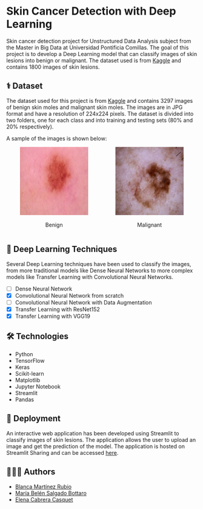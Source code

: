 # Skin Cancer Detection with Deep Learning
Skin cancer detection project for Unstructured Data Analysis subject from the Master in Big Data at Universidad Pontificia Comillas. The goal of this project is to develop a Deep Learning model that can classify images of skin lesions into benign or malignant. The dataset used is from [Kaggle](https://www.kaggle.com/datasets/fanconic/skin-cancer-malignant-vs-benign) and contains 1800 images of skin lesions.

## ⚕️ Dataset
The dataset used for this project is from [Kaggle](https://www.kaggle.com/datasets/fanconic/skin-cancer-malignant-vs-benign) and contains 3297 images of benign skin moles and malignant skin moles. The images are in JPG format and have a resolution of 224x224 pixels. The dataset is divided into two folders, one for each class and into training and testing sets (80% and 20% respectively).

A sample of the images is shown below:

<div style="display: flex; justify-content: space-around;">
  <div style="text-align: center;">
    <img src="data/train/benign/1010.jpg" alt="Benign mole" style="width: 80%;">
    <p>Benign</p>
  </div>

  <div style="text-align: center;">
    <img src="data/train/malignant/1011.jpg" alt="Malignant mole" style="width: 80%;">
    <p>Malignant</p>
  </div>
</div>

## 🧠 Deep Learning Techniques
Several Deep Learning techniques have been used to classify the images, from more traditional models like Dense Neural Networks to more complex models like Transfer Learning with Convolutional Neural Networks.
- [ ] Dense Neural Network
- [X] Convolutional Neural Network from scratch
- [ ] Convolutional Neural Network with Data Augmentation
- [X] Transfer Learning with ResNet152
- [X] Transfer Learning with VGG19

## 🛠️ Technologies
- Python
- TensorFlow
- Keras
- Scikit-learn
- Matplotlib
- Jupyter Notebook
- Streamlit
- Pandas

## 🚀 Deployment
An interactive web application has been developed using Streamlit to classify images of skin lesions. The application allows the user to upload an image and get the prediction of the model. The application is hosted on Streamlit Sharing and can be accessed [here]().

## 👩🏻‍💻 Authors
- [Blanca Martínez Rubio](https://github.com/blancamartnez)
- [María Belén Salgado Bottaro](https://github.com/MARIABELENSB)
- [Elena Cabrera Casquet](https://github.com/elena-cabrera)
